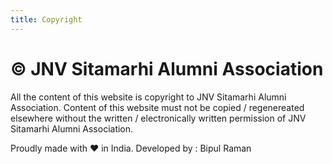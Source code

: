 ```yaml
---
title: Copyright
---
```


# © JNV Sitamarhi Alumni Association

All the content of this website is copyright to JNV Sitamarhi Alumni Association. Content of this website must not be copied / regenereated elsewhere without the written / electronically written permission of JNV Sitamarhi Alumni Association.

Proudly made with ♥ in India.
Developed by : Bipul Raman
